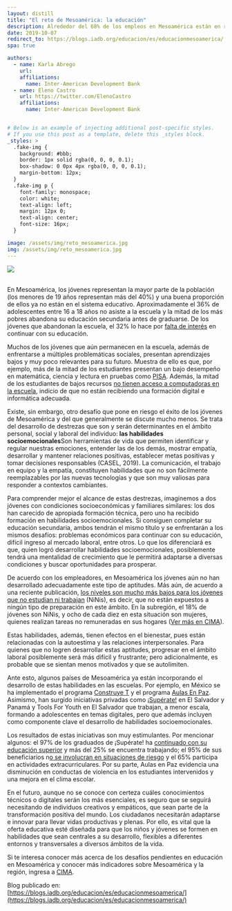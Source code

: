 ```yaml
---
layout: distill
title: "El reto de Mesoamérica: la educación"
description: Alrededor del 68% de los empleos en Mesoamérica están en riesgo de automatizarse en el 2020. ¿Están los países preparados para enfrentar este nuevo reto? Y aún más importante, ¿están capacitados los jóvenes para convivir con la inteligencia artificial y tener vidas productivas en entornos altamente dinámicos?
date: 2019-10-07
redirect_to: https://blogs.iadb.org/educacion/es/educacionmesoamerica/
spa: true

authors:
  - name: Karla Abrego
    url: 
    affiliations:
      name: Inter-American Development Bank
  - name: Eleno Castro
    url: https://twitter.com/ElenoCastro
    affiliations:
      name: Inter-American Development Bank


# Below is an example of injecting additional post-specific styles.
# If you use this post as a template, delete this _styles block.
_styles: >
  .fake-img {
    background: #bbb;
    border: 1px solid rgba(0, 0, 0, 0.1);
    box-shadow: 0 0px 4px rgba(0, 0, 0, 0.1);
    margin-bottom: 12px;
  }
  .fake-img p {
    font-family: monospace;
    color: white;
    text-align: left;
    margin: 12px 0;
    text-align: center;
    font-size: 16px;
  }

image: /assets/img/reto_mesoamerica.jpg
img: /assets/img/reto_mesoamerica.jpg
---
```

<div class="row mt-3">
    <div class="col-sm mt-3 mt-md-0">
        <img class="img-fluid rounded z-depth-1" src="{{ site.baseurl }}/assets/img/reto_mesoamerica.jpg">
    </div>
</div>

<br/>

En Mesoamérica, los jóvenes representan la mayor parte de la población (los menores de 19 años representan más del 40%) y una buena proporción de ellos ya no están en el sistema educativo. Aproximadamente el 36% de adolescentes entre 16 a 18 años no asiste a la escuela y la mitad de los más pobres abandona su educación secundaria antes de graduarse. De los jóvenes que abandonan la escuela, el 32% lo hace por [falta de interés](https://publications.iadb.org/es/nota-cima-16-cuales-son-los-principales-retos-educativos-de-mesoamerica) en continuar con su educación.

Muchos de los jóvenes que aún permanecen en la escuela, además de enfrentarse a múltiples problemáticas sociales, presentan aprendizajes bajos y muy poco relevantes para su futuro. Muestra de ello es que, por ejemplo, más de la mitad de los estudiantes presentan un bajo desempeño en matemática, ciencia y lectura en pruebas como [PISA](https://publications.iadb.org/es/nota-cima-16-cuales-son-los-principales-retos-educativos-de-mesoamerica). Además, la mitad de los estudiantes de bajos recursos [no tienen acceso a computadoras en la escuela](https://publications.iadb.org/es/nota-cima-14-cuentan-las-escuelas-con-la-tecnologia-necesaria-para-la-transformacion-digital), indicio de que no están recibiendo una formación digital e informática adecuada.

Existe, sin embargo, otro desafío que pone en riesgo el éxito de los jóvenes de Mesoamérica y del que generalmente se discute mucho menos. Se trata del desarrollo de destrezas que son y serán determinantes en el ámbito personal, social y laboral del individuo:<b> las habilidades socioemocionales</b><d-footnote>Son herramientas de vida que permiten identificar y regular nuestras emociones, entender las de los demás, mostrar empatía, desarrollar y mantener relaciones positivas, establecer metas positivas y tomar decisiones responsables (CASEL, 2019)</d-footnote>. La comunicación, el trabajo en equipo y la empatía, constituyen habilidades que no son fácilmente reemplazables por las nuevas tecnologías y que son muy valiosas para responder a contextos cambiantes.

Para comprender mejor el alcance de estas destrezas, imaginemos a dos jóvenes con condiciones socioeconómicas y familiares similares: los dos han carecido de apropiada formación técnica, pero uno ha recibido formación en habilidades socioemocionales. Si consiguen completar su educación secundaria, ambos tendrán el mismo título y se enfrentarán a los mismos desafíos: problemas económicos para continuar con su educación, difícil ingreso al mercado laboral, entre otros. Lo que los diferenciará es que, quien logró desarrollar habilidades socioemocionales, posiblemente tendrá una mentalidad de crecimiento que le permitirá adaptarse a diversas condiciones y buscar oportunidades para prosperar.

De acuerdo con los empleadores, en Mesoamérica los jóvenes aún no han desarrollado adecuadamente este tipo de aptitudes. Más aún, de acuerdo a una reciente publicación, [los niveles son mucho más bajos para los jóvenes que no estudian ni trabajan](https://publications.iadb.org/es/millennials-en-america-latina-y-el-caribe-trabajar-o-estudiar) (NiNis), es decir, que no están expuestos a ningún tipo de preparación en este ámbito. En la subregión, el 18% de jóvenes son NiNis, y ocho de cada diez en esta situación son mujeres, quienes realizan tareas no remuneradas en sus hogares ([Ver más en CIMA](https://publications.iadb.org/es/nota-cima-16-cuales-son-los-principales-retos-educativos-de-mesoamerica)).

Estas habilidades, además, tienen efectos en el bienestar, pues están relacionadas con la autoestima y las relaciones interpersonales. Para quienes que no logren desarrollar estas aptitudes, progresar en el ámbito laboral posiblemente será más difícil y frustrante; pero adicionalmente, es probable que se sientan menos motivados y que se autolimiten.

Ante esto, algunos países de Mesoamérica ya están incorporando el desarrollo de estas habilidades en las escuelas. Por ejemplo, en México se ha implementado el programa [Construye T](https://www.construye-t.org.mx/) y el programa [Aulas En Paz](https://aulasenpaz.uniandes.edu.co/). Asimismo, han surgido iniciativas privadas como [¡Supérate!](https://www.superate.org.sv/) en El Salvador y Panamá y Tools For Youth en El Salvador que trabajan, a menor escala, formando a adolescentes en temas digitales, pero que además incluyen como componente clave el desarrollo de habilidades socioemocionales.

Los resultados de estas iniciativas son muy estimulantes. Por mencionar algunos: el 97% de los graduados de ¡Supérate! ha [continuado con su educación superior](https://www.superate.org.sv/?page_id=354) y más del 25% se encuentra trabajando; el 95% de sus beneficiarios n[o se involucran en situaciones de riesgo](https://www.superatejupa.com/impacto-superate) y el 65% participa en actividades extracurriculares. Por su parte, Aulas en Paz evidencia una disminución en conductas de violencia en los estudiantes intervenidos y una mejora en el clima escolar.

En el futuro, aunque no se conoce con certeza cuáles conocimientos técnicos o digitales serán los más esenciales, es seguro que se seguirá necesitando de individuos creativos y empáticos, que sean parte de la transformación positiva del mundo. Los ciudadanos necesitarán adaptarse e innovar para llevar vidas productivas y plenas. Por ello, es vital que la oferta educativa esté diseñada para que los niños y jóvenes se formen en habilidades que sean centrales a su desarrollo, flexibles a diferentes entornos y transversales a diversos ámbitos de la vida.

Si te interesa conocer más acerca de los desafíos pendientes en educación en Mesoamérica y conocer más indicadores sobre Mesoamérica y la región, ingresa a [CIMA](https://www.iadb.org/en/sector/education/cima/home).

Blog publicado en: [https://blogs.iadb.org/educacion/es/educacionmesoamerica/](https://blogs.iadb.org/educacion/es/educacionmesoamerica/)
